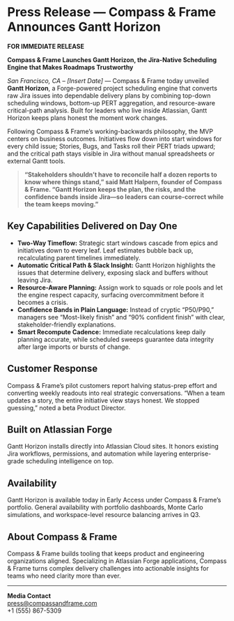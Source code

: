 # Press Release — Compass & Frame Announces Gantt Horizon

**FOR IMMEDIATE RELEASE**

**Compass & Frame Launches Gantt Horizon, the Jira-Native Scheduling Engine that Makes Roadmaps Trustworthy**

*San Francisco, CA – [Insert Date]* — Compass & Frame today unveiled **Gantt Horizon**, a Forge-powered project scheduling engine that converts raw Jira issues into dependable delivery plans by combining top-down scheduling windows, bottom-up PERT aggregation, and resource-aware critical-path analysis. Built for leaders who live inside Atlassian, Gantt Horizon keeps plans honest the moment work changes.

Following Compass & Frame’s working-backwards philosophy, the MVP centers on business outcomes. Initiatives flow down into start windows for every child issue; Stories, Bugs, and Tasks roll their PERT triads upward; and the critical path stays visible in Jira without manual spreadsheets or external Gantt tools.

> **“Stakeholders shouldn’t have to reconcile half a dozen reports to know where things stand,” said Matt Halpern, founder of Compass & Frame. “Gantt Horizon keeps the plan, the risks, and the confidence bands inside Jira—so leaders can course-correct while the team keeps moving.”**

## Key Capabilities Delivered on Day One

- **Two-Way Timeflow:** Strategic start windows cascade from epics and initiatives down to every leaf. Leaf estimates bubble back up, recalculating parent timelines immediately.
- **Automatic Critical Path & Slack Insight:** Gantt Horizon highlights the issues that determine delivery, exposing slack and buffers without leaving Jira.
- **Resource-Aware Planning:** Assign work to squads or role pools and let the engine respect capacity, surfacing overcommitment before it becomes a crisis.
- **Confidence Bands in Plain Language:** Instead of cryptic “P50/P90,” managers see “Most-likely finish” and “90% confident finish” with clear, stakeholder-friendly explanations.
- **Smart Recompute Cadence:** Immediate recalculations keep daily planning accurate, while scheduled sweeps guarantee data integrity after large imports or bursts of change.

## Customer Response

Compass & Frame’s pilot customers report halving status-prep effort and converting weekly readouts into real strategic conversations. “When a team updates a story, the entire initiative view stays honest. We stopped guessing,” noted a beta Product Director.

## Built on Atlassian Forge

Gantt Horizon installs directly into Atlassian Cloud sites. It honors existing Jira workflows, permissions, and automation while layering enterprise-grade scheduling intelligence on top.

## Availability

Gantt Horizon is available today in Early Access under Compass & Frame’s portfolio. General availability with portfolio dashboards, Monte Carlo simulations, and workspace-level resource balancing arrives in Q3.

## About Compass & Frame

Compass & Frame builds tooling that keeps product and engineering organizations aligned. Specializing in Atlassian Forge applications, Compass & Frame turns complex delivery challenges into actionable insights for teams who need clarity more than ever.

---

**Media Contact**  
press@compassandframe.com  
+1 (555) 867-5309
